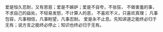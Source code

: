 爱是恒久忍耐，又有恩慈；爱是不嫉妒；爱是不自夸，不张狂， 不做害羞的事，不求自己的益处，不轻易发怒，不计算人的恶， 不喜欢不义，只喜欢真理； 凡事包容，凡事相信，凡事盼望，凡事忍耐。 爱是永不止息。先知讲道之能终必归于无有；说方言之能终必停止；知识也终必归于无有。